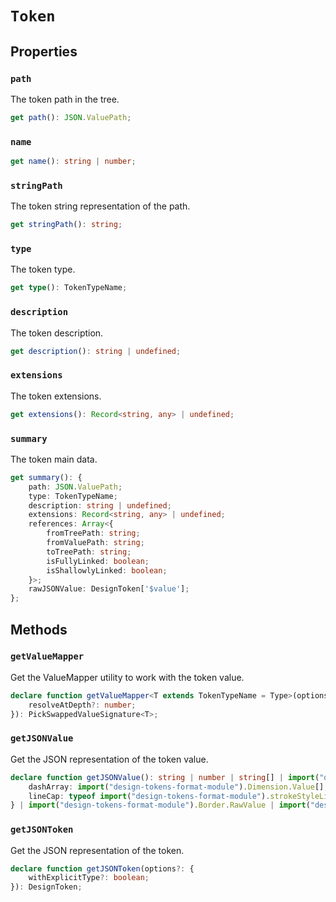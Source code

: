 # `Token`

## Properties

### `path`

The token path in the tree.

```typescript
get path(): JSON.ValuePath;
```

### `name`

```typescript
get name(): string | number;
```

### `stringPath`

The token string representation of the path.

```typescript
get stringPath(): string;
```

### `type`

The token type.

```typescript
get type(): TokenTypeName;
```

### `description`

The token description.

```typescript
get description(): string | undefined;
```

### `extensions`

The token extensions.

```typescript
get extensions(): Record<string, any> | undefined;
```

### `summary`

The token main data.

```typescript
get summary(): {
    path: JSON.ValuePath;
    type: TokenTypeName;
    description: string | undefined;
    extensions: Record<string, any> | undefined;
    references: Array<{
        fromTreePath: string;
        fromValuePath: string;
        toTreePath: string;
        isFullyLinked: boolean;
        isShallowlyLinked: boolean;
    }>;
    rawJSONValue: DesignToken['$value'];
};
```

## Methods

### `getValueMapper`

Get the ValueMapper utility to work with the token value.

```typescript
declare function getValueMapper<T extends TokenTypeName = Type>(options?: {
    resolveAtDepth?: number;
}): PickSwappedValueSignature<T>;
```

### `getJSONValue`

Get the JSON representation of the token value.

```typescript
declare function getJSONValue(): string | number | string[] | import("design-tokens-format-module").CubicBezier.RawValue | {
    dashArray: import("design-tokens-format-module").Dimension.Value[];
    lineCap: typeof import("design-tokens-format-module").strokeStyleLineCapValues[number];
} | import("design-tokens-format-module").Border.RawValue | import("design-tokens-format-module").Transition.RawValue | import("design-tokens-format-module").Shadow.RawValue | import("design-tokens-format-module").Gradient.RawValue | import("design-tokens-format-module").Typography.RawValue;
```

### `getJSONToken`

Get the JSON representation of the token.

```typescript
declare function getJSONToken(options?: {
    withExplicitType?: boolean;
}): DesignToken;
```

